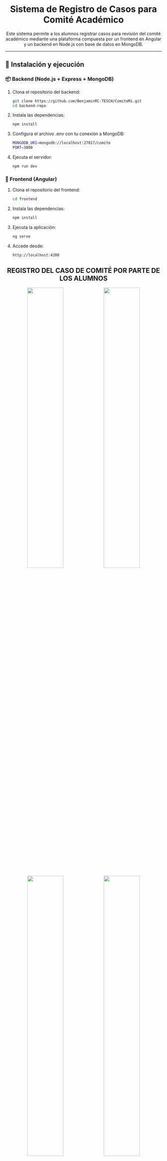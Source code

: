 <h1 align="center">Sistema de Registro de Casos para Comité Académico</h1>

<p align="center">
Este sistema permite a los alumnos registrar casos para revisión del comité académico mediante una plataforma compuesta por un frontend en Angular y un backend en Node.js con base de datos en MongoDB.
</p>

---

## 🚀 Instalación y ejecución

### 📦 Backend (Node.js + Express + MongoDB)

1. Clona el repositorio del backend:
   ```bash
   git clone https://github.com/BenjaminRC-TESCH/ComiteMi.git
   cd backend-repo
   ```
2. Instala las dependencias:
   ```bash
   npm install
   ```
4. Configura el archivo .env con tu conexión a MongoDB:
   ```bash
   MONGODB_URI=mongodb://localhost:27017/comite
   PORT=3000
   ```
6. Ejecuta el servidor:
   ```bash
   npm run dev
   ```

### 🧩 Frontend (Angular)
1. Clona el repositorio del frontend:
   ```bash
   cd frontend
   ```

3. Instala las dependencias:
   ```bash
   npm install
   ```

5. Ejecuta la aplicación:
   ```bash
   ng serve
   ```

7. Accede desde:
   ```bash
   http://localhost:4200
   ```
<h2 align="center">REGISTRO DEL CASO DE COMITÉ POR PARTE DE LOS ALUMNOS</h2>
<p align="center"> 
  <img src="https://github.com/user-attachments/assets/525093ab-fb33-4757-a649-6969f2af25c6" width="48%" /> 
  <img src="https://github.com/user-attachments/assets/b5dda9b5-7efd-4b25-9030-c95647a51e49" width="48%" /> 
</p> 
<p align="center"> 
  <img src="https://github.com/user-attachments/assets/1116676c-5960-4553-87d5-ade7389b44fc" width="48%" /> 
  <img src="https://github.com/user-attachments/assets/18293cbf-6174-4956-ada9-1af6c69fb879" width="48%" /> 
</p> 
<p align="center"> 
  <img src="https://github.com/user-attachments/assets/f5840a4a-761c-4a5e-a1ef-8de8e8ed3968" width="48%" /> 
  <img src="https://github.com/user-attachments/assets/eb66ef49-471e-45e5-9d40-a1f314ad15f3" width="48%" /> 
</p> 
<p align="center"> 
  <img src="https://github.com/user-attachments/assets/be1bea31-ee6e-4df8-bf84-019b7dad94a1" width="48%" /> 
  <img src="https://github.com/user-attachments/assets/f53187bf-b14a-495c-9961-1b27f3d67191" width="48%" /> 
</p>
  <p align="center"> 
    <img src="https://github.com/user-attachments/assets/70f0d526-a84e-4169-b97e-5ce7315ab98f" width="48%" /> 
    <img src="https://github.com/user-attachments/assets/ab7b77dd-605c-4c66-8383-8492e20a09e0" width="48%" /> 
  </p> 
  <p align="center"> 
    <img src="https://github.com/user-attachments/assets/adc731ab-daa6-4449-88fc-0bcf790e8cfe" width="48%" /> 
    <img src="https://github.com/user-attachments/assets/8b1475fa-b520-47ff-a8d5-a4adc04bf4d3" width="48%" /> 
  </p> 
  <p align="center"> 
    <img src="https://github.com/user-attachments/assets/731643e0-88ca-4472-8ff4-d4630091f63b" width="48%" /> 
    <img src="https://github.com/user-attachments/assets/8fecba65-2036-4cf0-aa00-4d7e49ce8127" width="48%" /> 
  </p> 

<h2 align="center">ACCIONES PARA EL ADMINISTRADOR, AGREGAR, USUARIOS, CARRERAS, CASOS, ALUMNOS, ETC:</h2>
<p align="center">
  <img src="https://github.com/user-attachments/assets/5d5e804d-6076-4175-ab4c-f6688d0077fa" width="48%" />
  <img src="https://github.com/user-attachments/assets/25729706-5e25-4796-85b6-1ce577a72131" width="48%" />
</p>
<p align="center">
  <img src="https://github.com/user-attachments/assets/292a6277-f30e-45fb-bf30-2e8be6e2bb06" width="48%" />
  <img src="https://github.com/user-attachments/assets/2c080b47-6d7b-4dc2-9af3-f107ab31bb33" width="48%" />
</p>
<p align="center">
  <img src="https://github.com/user-attachments/assets/e3ce24dc-f3f5-43a7-9e07-e24729bf88f8" width="48%" />
  <img src="https://github.com/user-attachments/assets/e470706c-d2ff-4e9a-af35-c2a90ef0f812" width="48%" />
</p>
<p align="center">
  <img src="https://github.com/user-attachments/assets/b35e58c9-f45d-4a0b-bb6a-577821ca5c0c" width="48%" />
  <img src="https://github.com/user-attachments/assets/39d4d10a-c5ef-4517-8c8e-58b20c2489ed" width="48%" />
</p>


<h2 align="center">GENERACIÓN DE ACTAS POR PARTE DE LA SECRETARIA DEL COMITÉ ACADÉMICO:</h2>
<p align="center">
  <img width="48%" alt="image" src="https://github.com/user-attachments/assets/338e710e-37e9-4470-80df-b06a3bdf649c" />
  <img width="48%" alt="image" src="https://github.com/user-attachments/assets/4c7953f1-bbf8-4721-8d9c-a0590963d62a" />
</p>
<p align="center">
  <img width="48%" src="https://github.com/user-attachments/assets/25c9ac12-cfd0-40d5-9edc-15c2cd2f6fd5" />
  <img width="48%" alt="image" src="https://github.com/user-attachments/assets/08902e27-c6e6-456a-88b6-18bc1f5509a7" />
</p>
<p align="center">
  <img width="48%" alt="image" src="https://github.com/user-attachments/assets/d2ddca26-4fa1-403c-b4f2-e08e9f8a4ff0" />
  <img width="48%" alt="image" src="https://github.com/user-attachments/assets/305e77c3-30f9-43e5-8622-3750b7043440" />
</p>
<p align="center">
  <img width="48%" alt="image" src="https://github.com/user-attachments/assets/b6d2ed46-5886-4ba5-acb9-7548cdac4773" />
</p>

<h2 align="center">PROTECCIÓN DE ACCESOS NO AUTORIZADOS:</h2>
<p align="center">
  <img width="48%" alt="image" src="https://github.com/user-attachments/assets/028dfcf0-d49d-4482-9215-d8aad0c77cda" />
  <img width="48%" alt="image" src="https://github.com/user-attachments/assets/243de3ff-7e97-4960-8fdc-5d9d7267b5aa" />
</p>
<p align="center">
  <img width="48%" alt="image" src="https://github.com/user-attachments/assets/907db675-1e64-4074-a898-f76138eccb95" />
  <img width="48%" alt="image" src="https://github.com/user-attachments/assets/98a11468-fa18-4185-9ac5-6747e73b73fc" />
</p>


